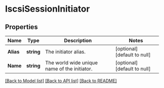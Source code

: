 # IscsiSessionInitiator

## Properties
Name | Type | Description | Notes
------------ | ------------- | ------------- | -------------
**Alias** | **string** | The initiator alias.  | [optional] [default to null]
**Name** | **string** | The world wide unique name of the initiator.  | [optional] [default to null]

[[Back to Model list]](../README.md#documentation-for-models) [[Back to API list]](../README.md#documentation-for-api-endpoints) [[Back to README]](../README.md)


